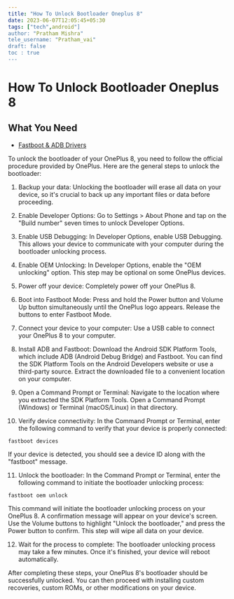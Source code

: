 ```yaml
---
title: "How To Unlock Bootloader Oneplus 8"
date: 2023-06-07T12:05:45+05:30
tags: ["tech",android"]
author: "Pratham Mishra"
tele_username: "Pratham_vai"
draft: false
toc : true
---
```

# How To Unlock Bootloader Oneplus 8

## What You Need

 - [Fastboot & ADB Drivers](https://wiki.lineageos.org/adb_fastboot_guide)

To unlock the bootloader of your OnePlus 8, you need to follow the official procedure provided by OnePlus. Here are the general steps to unlock the bootloader:

1. Backup your data: Unlocking the bootloader will erase all data on your device, so it's crucial to back up any important files or data before proceeding.

2. Enable Developer Options: Go to Settings > About Phone and tap on the "Build number" seven times to unlock Developer Options.

3. Enable USB Debugging: In Developer Options, enable USB Debugging. This allows your device to communicate with your computer during the bootloader unlocking process.

4. Enable OEM Unlocking: In Developer Options, enable the "OEM unlocking" option. This step may be optional on some OnePlus devices.

5. Power off your device: Completely power off your OnePlus 8.

6. Boot into Fastboot Mode: Press and hold the Power button and Volume Up button simultaneously until the OnePlus logo appears. Release the buttons to enter Fastboot Mode.

7. Connect your device to your computer: Use a USB cable to connect your OnePlus 8 to your computer.

8. Install ADB and Fastboot: Download the Android SDK Platform Tools, which include ADB (Android Debug Bridge) and Fastboot. You can find the SDK Platform Tools on the Android Developers website or use a third-party source. Extract the downloaded file to a convenient location on your computer.

9. Open a Command Prompt or Terminal: Navigate to the location where you extracted the SDK Platform Tools. Open a Command Prompt (Windows) or Terminal (macOS/Linux) in that directory.

10. Verify device connectivity: In the Command Prompt or Terminal, enter the following command to verify that your device is properly connected:
```
fastboot devices
```
If your device is detected, you should see a device ID along with the "fastboot" message.

11. Unlock the bootloader: In the Command Prompt or Terminal, enter the following command to initiate the bootloader unlocking process:
```
fastboot oem unlock
```
This command will initiate the bootloader unlocking process on your OnePlus 8. A confirmation message will appear on your device's screen. Use the Volume buttons to highlight "Unlock the bootloader," and press the Power button to confirm. This step will wipe all data on your device.

12. Wait for the process to complete: The bootloader unlocking process may take a few minutes. Once it's finished, your device will reboot automatically.

After completing these steps, your OnePlus 8's bootloader should be successfully unlocked. You can then proceed with installing custom recoveries, custom ROMs, or other modifications on your device.

